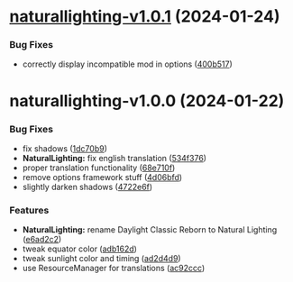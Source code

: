 # [naturallighting-v1.0.1](https://github.com/Bomret/CitiesSkylinesMods/compare/naturallighting-v1.0.0...naturallighting-v1.0.1) (2024-01-24)


### Bug Fixes

* correctly display incompatible mod in options ([400b517](https://github.com/Bomret/CitiesSkylinesMods/commit/400b517c0ccbfa3baf1a6b4e8c385c8230b99b14))

# naturallighting-v1.0.0 (2024-01-22)


### Bug Fixes

* fix shadows ([1dc70b9](https://github.com/Bomret/CitiesSkylinesMods/commit/1dc70b906898052eb7ecf6364f6a18a8ffe5e1f1))
* **NaturalLighting:** fix english translation ([534f376](https://github.com/Bomret/CitiesSkylinesMods/commit/534f376b5d8643c3cbb7eb65c4fe160f140496c6))
* proper translation functionality ([68e710f](https://github.com/Bomret/CitiesSkylinesMods/commit/68e710f1eed3bd4c6f89caa741834562bc61900a))
* remove options framework stuff ([4d06bfd](https://github.com/Bomret/CitiesSkylinesMods/commit/4d06bfd4072c53d4d39a348859f9227a76a6f83e))
* slightly darken shadows ([4722e6f](https://github.com/Bomret/CitiesSkylinesMods/commit/4722e6f45bfe46a6835e4ba14f782b163cbb5ad4))


### Features

* **NaturalLighting:** rename Daylight Classic Reborn to Natural Lighting ([e6ad2c2](https://github.com/Bomret/CitiesSkylinesMods/commit/e6ad2c2dda4b71e6e61f9a6a2fba8205c2796555))
* tweak equator color ([adb162d](https://github.com/Bomret/CitiesSkylinesMods/commit/adb162dda4eb0c6dbfa37abf693be56b388f596f))
* tweak sunlight color and timing ([ad2d4d9](https://github.com/Bomret/CitiesSkylinesMods/commit/ad2d4d9904d82a0bd72f02219a9a2e21ee81e097))
* use ResourceManager for translations ([ac92ccc](https://github.com/Bomret/CitiesSkylinesMods/commit/ac92cccda5b44817944d75264c738e58b7e501aa))
